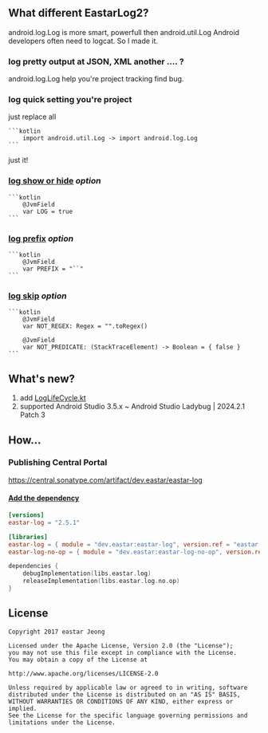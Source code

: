 ## What different EastarLog2?

android.log.Log is more smart, powerfull then android.util.Log
Android developers often need to logcat.
So I made it.

### log pretty output at JSON, XML another .... ?

android.log.Log help you're project tracking find bug.

### log quick setting you're project

just replace all

    ```kotlin
        import android.util.Log -> import android.log.Log
    ```

just it!

### [log show or hide](/log/src/main/java/android/log/Log.kt#L87) _option_

    ```kotlin
        @JvmField
        var LOG = true
    ```

### [log prefix](/log/src/main/java/android/log/Log.kt#L105) _option_

    ```kotlin
        @JvmField
        var PREFIX = "``"
    ```

### [log skip](/log/src/main/java/android/log/Log.kt#L119-L123) _option_

    ```kotlin
        @JvmField
        var NOT_REGEX: Regex = "".toRegex()
    
        @JvmField
        var NOT_PREDICATE: (StackTraceElement) -> Boolean = { false }
    ```

## What's new?

1. add [LogLifeCycle.kt](log/src/main/java/android/log/LogLifeCycle.kt)
2. supported Android Studio 3.5.x ~ Android Studio Ladybug | 2024.2.1 Patch 3

## How...

### Publishing Central Portal

https://central.sonatype.com/artifact/dev.eastar/eastar-log

#### [Add the dependency](/app/build.gradle.kts#L99-L102)

```toml
[versions]
eastar-log = "2.5.1"

[libraries]
eastar-log = { module = "dev.eastar:eastar-log", version.ref = "eastar-log" }
eastar-log-no-op = { module = "dev.eastar:eastar-log-no-op", version.ref = "eastar-log" }
```

```kotlin
dependencies {
    debugImplementation(libs.eastar.log)
    releaseImplementation(libs.eastar.log.no.op)
}
```

## License

 ```code
Copyright 2017 eastar Jeong

Licensed under the Apache License, Version 2.0 (the "License");
you may not use this file except in compliance with the License.
You may obtain a copy of the License at

http://www.apache.org/licenses/LICENSE-2.0

Unless required by applicable law or agreed to in writing, software
distributed under the License is distributed on an "AS IS" BASIS,
WITHOUT WARRANTIES OR CONDITIONS OF ANY KIND, either express or implied.
See the License for the specific language governing permissions and
limitations under the License.
```
